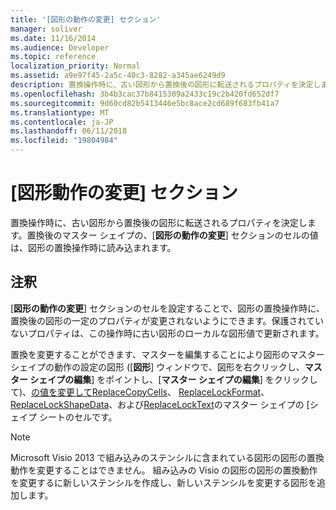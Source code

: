 ```yaml
---
title: '[図形の動作の変更] セクション'
manager: soliver
ms.date: 11/16/2014
ms.audience: Developer
ms.topic: reference
localization_priority: Normal
ms.assetid: a9e97f45-2a5c-40c3-8282-a345ae6249d9
description: 置換操作時に、古い図形から置換後の図形に転送されるプロパティを決定します。置換後のマスター シェイプの、[図形の動作の変更] セクションのセルの値は、図形の置換操作時に読み込まれます。
ms.openlocfilehash: 3b4b3cac37b8415309a2433c19c2b420fd652df7
ms.sourcegitcommit: 9d60cd82b5413446e5bc8ace2cd689f683fb41a7
ms.translationtype: MT
ms.contentlocale: ja-JP
ms.lasthandoff: 06/11/2018
ms.locfileid: "19804984"
---
```

# <a name="change-shape-behavior-section"></a>[図形動作の変更] セクション

置換操作時に、古い図形から置換後の図形に転送されるプロパティを決定します。置換後のマスター シェイプの、[**図形の動作の変更**] セクションのセルの値は、図形の置換操作時に読み込まれます。 
  
## <a name="remarks"></a>注釈

[**図形の動作の変更**] セクションのセルを設定することで、図形の置換操作時に、置換後の図形の一定のプロパティが変更されないようにできます。保護されていないプロパティは、この操作時に古い図形のローカルな図形値で更新されます。 
  
置換を変更することができます、マスターを編集することにより図形のマスター シェイプの動作の設定の図形 ([**図形**] ウィンドウで、図形を右クリックし、**マスター シェイプの編集**] をポイントし、[**マスター シェイプの編集**] をクリックして)、[の値を変更してReplaceCopyCells](replacecopycells-cell-change-shape-behavior-section.md)、 [ReplaceLockFormat](replacelockformat-cell-change-shape-behavior-section.md)、 [ReplaceLockShapeData](replacelockshapedata-cell-change-shape-behavior-section.md)、および[ReplaceLockText](replacelocktext-cell-change-shape-behavior-section.md)のマスター シェイプの [シェイプ シートのセルです。 
  
> [!NOTE]
> Microsoft Visio 2013 で組み込みのステンシルに含まれている図形の図形の置換動作を変更することはできません。 組み込みの Visio の図形の図形の置換動作を変更するに新しいステンシルを作成し、新しいステンシルを変更する図形を追加します。 
  

